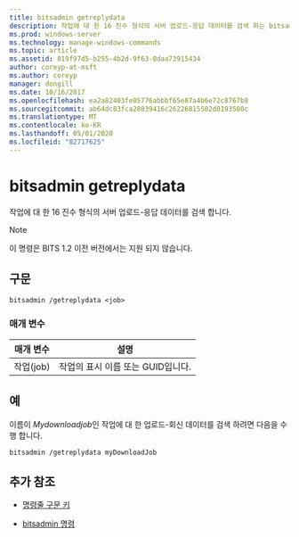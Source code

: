 ```yaml
---
title: bitsadmin getreplydata
description: 작업에 대 한 16 진수 형식의 서버 업로드-응답 데이터를 검색 하는 bitsadmin getreplydata 명령에 대 한 참조 항목입니다.
ms.prod: windows-server
ms.technology: manage-windows-commands
ms.topic: article
ms.assetid: 819f97d5-b255-4b2d-9f63-0daa73915434
author: coreyp-at-msft
ms.author: coreyp
manager: dongill
ms.date: 10/16/2017
ms.openlocfilehash: ea2a82403fe05776abbbf65e87a4b6e72c8767b8
ms.sourcegitcommit: ab64dc83fca28039416c26226815502d0193500c
ms.translationtype: MT
ms.contentlocale: ko-KR
ms.lasthandoff: 05/01/2020
ms.locfileid: "82717625"
---
```

# <a name="bitsadmin-getreplydata"></a>bitsadmin getreplydata

작업에 대 한 16 진수 형식의 서버 업로드-응답 데이터를 검색 합니다.

> [!NOTE]
> 이 명령은 BITS 1.2 이전 버전에서는 지원 되지 않습니다.

## <a name="syntax"></a>구문

```
bitsadmin /getreplydata <job>
```

### <a name="parameters"></a>매개 변수

| 매개 변수 | 설명 |
| -------------- | -------------- |
| 작업(job) | 작업의 표시 이름 또는 GUID입니다. |

## <a name="examples"></a>예

이름이 *Mydownloadjob*인 작업에 대 한 업로드-회신 데이터를 검색 하려면 다음을 수행 합니다.

```
bitsadmin /getreplydata myDownloadJob
```

## <a name="additional-references"></a>추가 참조

- [명령줄 구문 키](command-line-syntax-key.md)

- [bitsadmin 명령](bitsadmin.md)
